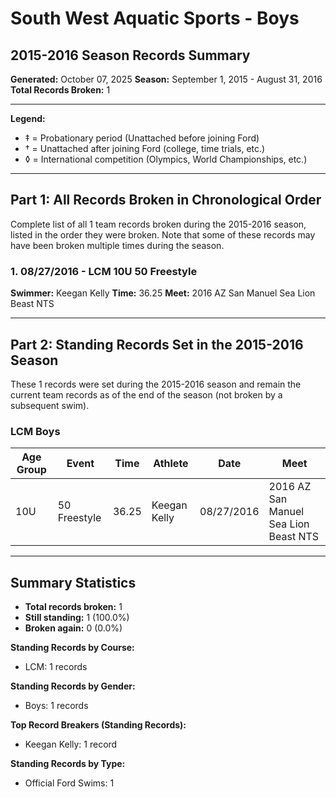 # South West Aquatic Sports - Boys
## 2015-2016 Season Records Summary

**Generated:** October 07, 2025
**Season:** September 1, 2015 - August 31, 2016
**Total Records Broken:** 1

---

**Legend:**
- ‡ = Probationary period (Unattached before joining Ford)
- † = Unattached after joining Ford (college, time trials, etc.)
- ◊ = International competition (Olympics, World Championships, etc.)

---

## Part 1: All Records Broken in Chronological Order

Complete list of all 1 team records broken during the 2015-2016 season,
listed in the order they were broken. Note that some of these records may have
been broken multiple times during the season.

### 1. 08/27/2016 - LCM 10U 50 Freestyle

**Swimmer:** Keegan Kelly
**Time:** 36.25
**Meet:** 2016 AZ San Manuel Sea Lion Beast NTS

---

## Part 2: Standing Records Set in the 2015-2016 Season

These 1 records were set during the 2015-2016 season and remain
the current team records as of the end of the season (not broken by a subsequent swim).

### LCM Boys

| Age Group | Event | Time | Athlete | Date | Meet |
|-----------|-------|------|---------|------|------|
| 10U | 50 Freestyle | 36.25 | Keegan Kelly | 08/27/2016 | 2016 AZ San Manuel Sea Lion Beast NTS |


---

## Summary Statistics

- **Total records broken:** 1
- **Still standing:** 1 (100.0%)
- **Broken again:** 0 (0.0%)

**Standing Records by Course:**
- LCM: 1 records

**Standing Records by Gender:**
- Boys: 1 records

**Top Record Breakers (Standing Records):**
- Keegan Kelly: 1 record

**Standing Records by Type:**
- Official Ford Swims: 1
